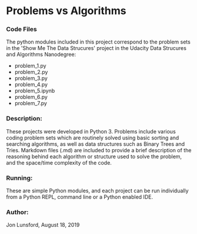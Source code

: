 # Problems vs Algorithms

### Code Files
The python modules included in this project correspond to the problem sets in the 'Show Me The Data Strucures' project in the Udacity Data Strucures and Algorithms Nanodegree:
* problem_1.py
* problem_2.py
* problem_3.py
* problem_4.py
* problem_5.ipynb
* problem_6.py
* problem_7.py

### Description:
These projects were developed in Python 3.  Problems include various coding problem sets which are routinely solved using basic sorting and searching algorithms, as well as data structures such as Binary Trees and Tries.  Markdown files (.md) are included to provide a brief description of the reasoning behind each algorithm or structure used to solve the problem, and the space/time complexity of the code.


### Running:
These are simple Python modules, and each project can be run individually from a Python REPL, command line or a Python enabled IDE.


### Author:
Jon Lunsford, August 18, 2019

